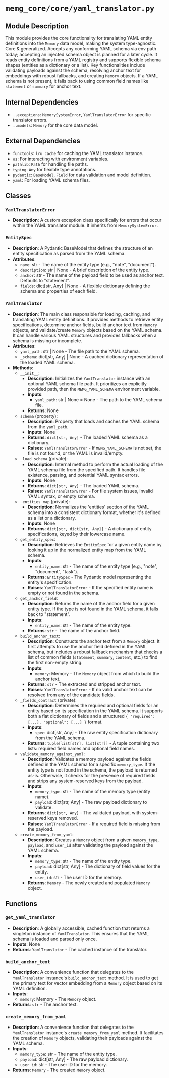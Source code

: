 # `memg_core/core/yaml_translator.py`

## Module Description
This module provides the core functionality for translating YAML entity definitions into the `Memory` data model, making the system type-agnostic. Core & generalized. Accepts any conforming YAML schema via env path today; accepting an injected schema object is planned for a later cycle. It reads entity definitions from a YAML registry and supports flexible schema shapes (entities as a dictionary or a list). Key functionalities include validating payloads against the schema, resolving anchor text for embeddings with robust fallbacks, and creating `Memory` objects. If a YAML schema is not present, it falls back to using common field names like `statement` or `summary` for anchor text.

## Internal Dependencies
- `..exceptions`: `MemorySystemError`, `YamlTranslatorError` for specific translator errors.
- `..models`: `Memory` for the core data model.

## External Dependencies
- `functools`: `lru_cache` for caching the YAML translator instance.
- `os`: For interacting with environment variables.
- `pathlib`: `Path` for handling file paths.
- `typing`: `Any` for flexible type annotations.
- `pydantic`: `BaseModel`, `Field` for data validation and model definition.
- `yaml`: For loading YAML schema files.

## Classes

### `YamlTranslatorError`
- **Description**: A custom exception class specifically for errors that occur within the YAML translator module. It inherits from `MemorySystemError`.

### `EntitySpec`
- **Description**: A Pydantic BaseModel that defines the structure of an entity specification as parsed from the YAML schema.
- **Attributes**:
  - `name`: str - The name of the entity type (e.g., "note", "document").
  - `description`: str | None - A brief description of the entity type.
  - `anchor`: str - The name of the payload field to be used as anchor text. Defaults to "statement".
  - `fields`: dict[str, Any] | None - A flexible dictionary defining the schema and properties of each field.

### `YamlTranslator`
- **Description**: The main class responsible for loading, caching, and translating YAML entity definitions. It provides methods to retrieve entity specifications, determine anchor fields, build anchor text from `Memory` objects, and validate/create `Memory` objects based on the YAML schema. It can handle various YAML structures and provides fallbacks when a schema is missing or incomplete.
- **Attributes**:
  - `yaml_path`: str | None - The file path to the YAML schema.
  - `_schema`: dict[str, Any] | None - A cached dictionary representation of the loaded YAML schema.
- **Methods**:
  - `__init__`:
    - **Description**: Initializes the `YamlTranslator` instance with an optional YAML schema file path. It prioritizes an explicitly provided path, then the `MEMG_YAML_SCHEMA` environment variable.
    - **Inputs**:
      - `yaml_path`: str | None = None - The path to the YAML schema file.
    - **Returns**: None
  - `schema` (property):
    - **Description**: Property that loads and caches the YAML schema from the `yaml_path`.
    - **Inputs**: None
    - **Returns**: `dict[str, Any]` - The loaded YAML schema as a dictionary.
    - **Raises**: `YamlTranslatorError` - If `MEMG_YAML_SCHEMA` is not set, the file is not found, or the YAML is invalid/empty.
  - `_load_schema` (private):
    - **Description**: Internal method to perform the actual loading of the YAML schema file from the specified path. It handles file existence, parsing, and potential YAML syntax errors.
    - **Inputs**: None
    - **Returns**: `dict[str, Any]` - The loaded YAML schema.
    - **Raises**: `YamlTranslatorError` - For file system issues, invalid YAML syntax, or empty schema.
  - `_entities_map` (private):
    - **Description**: Normalizes the 'entities' section of the YAML schema into a consistent dictionary format, whether it's defined as a list or a dictionary.
    - **Inputs**: None
    - **Returns**: `dict[str, dict[str, Any]]` - A dictionary of entity specifications, keyed by their lowercase name.
  - `get_entity_spec`:
    - **Description**: Retrieves the `EntitySpec` for a given entity name by looking it up in the normalized entity map from the YAML schema.
    - **Inputs**:
      - `entity_name`: str - The name of the entity type (e.g., "note", "document", "task").
    - **Returns**: `EntitySpec` - The Pydantic model representing the entity's specification.
    - **Raises**: `YamlTranslatorError` - If the specified entity name is empty or not found in the schema.
  - `get_anchor_field`:
    - **Description**: Returns the name of the anchor field for a given entity type. If the type is not found in the YAML schema, it falls back to "statement".
    - **Inputs**:
      - `entity_name`: str - The name of the entity type.
    - **Returns**: `str` - The name of the anchor field.
  - `build_anchor_text`:
    - **Description**: Constructs the anchor text from a `Memory` object. It first attempts to use the anchor field defined in the YAML schema, but includes a robust fallback mechanism that checks a list of common fields (`statement`, `summary`, `content`, etc.) to find the first non-empty string.
    - **Inputs**:
      - `memory`: Memory - The `Memory` object from which to build the anchor text.
    - **Returns**: `str` - The extracted and stripped anchor text.
    - **Raises**: `YamlTranslatorError` - If no valid anchor text can be resolved from any of the candidate fields.
  - `_fields_contract` (private):
    - **Description**: Determines the required and optional fields for an entity based on its specification in the YAML schema. It supports both a flat dictionary of fields and a structured `{ "required": [...], "optional": [...] }` format.
    - **Inputs**:
        - `spec`: dict[str, Any] - The raw entity specification dictionary from the YAML schema.
    - **Returns**: `tuple[list[str], list[str]]` - A tuple containing two lists: required field names and optional field names.
  - `validate_memory_against_yaml`:
    - **Description**: Validates a memory payload against the fields defined in the YAML schema for a specific `memory_type`. If the entity type is not found in the schema, the payload is returned as-is. Otherwise, it checks for the presence of required fields and strips any system-reserved keys from the payload.
    - **Inputs**:
      - `memory_type`: str - The name of the memory type (entity name).
      - `payload`: dict[str, Any] - The raw payload dictionary to validate.
    - **Returns**: `dict[str, Any]` - The validated payload, with system-reserved keys removed.
    - **Raises**: `YamlTranslatorError` - If a required field is missing from the payload.
  - `create_memory_from_yaml`:
    - **Description**: Creates a `Memory` object from a given `memory_type`, `payload`, and `user_id` after validating the payload against the YAML schema.
    - **Inputs**:
      - `memory_type`: str - The name of the entity type.
      - `payload`: dict[str, Any] - The dictionary of field values for the entity.
      - `user_id`: str - The user ID for the memory.
    - **Returns**: `Memory` - The newly created and populated `Memory` object.

## Functions

### `get_yaml_translator`
- **Description**: A globally accessible, cached function that returns a singleton instance of `YamlTranslator`. This ensures that the YAML schema is loaded and parsed only once.
- **Inputs**: None
- **Returns**: `YamlTranslator` - The cached instance of the translator.

### `build_anchor_text`
- **Description**: A convenience function that delegates to the `YamlTranslator` instance's `build_anchor_text` method. It is used to get the primary text for vector embedding from a `Memory` object based on its YAML definition.
- **Inputs**:
  - `memory`: Memory - The `Memory` object.
- **Returns**: `str` - The anchor text.

### `create_memory_from_yaml`
- **Description**: A convenience function that delegates to the `YamlTranslator` instance's `create_memory_from_yaml` method. It facilitates the creation of `Memory` objects, validating their payloads against the YAML schema.
- **Inputs**:
  - `memory_type`: str - The name of the entity type.
  - `payload`: dict[str, Any] - The raw payload dictionary.
  - `user_id`: str - The user ID for the memory.
- **Returns**: `Memory` - The created `Memory` object.
